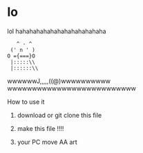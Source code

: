# lo
lol    hahahahahahahahahahahahaha

       ^ - ^
     (' n ' )
    O ={===}O
     |:::::\\    
     |::::::\\ 
wwwwwwJ,,,,,((@)wwwwwwwwww
wwwwwwwwwwwwwwwwwwwwwwwwww

How to use it

1. download or git clone this file

2. make this file !!!!

3. your PC move AA art 



